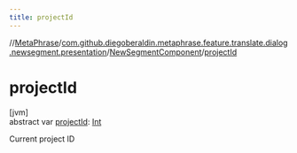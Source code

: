 ```yaml
---
title: projectId
---
```

//[MetaPhrase](../../../index.html)/[com.github.diegoberaldin.metaphrase.feature.translate.dialog.newsegment.presentation](../index.html)/[NewSegmentComponent](index.html)/[projectId](project-id.html)



# projectId



[jvm]\
abstract var [projectId](project-id.html): [Int](https://kotlinlang.org/api/latest/jvm/stdlib/kotlin/-int/index.html)



Current project ID




